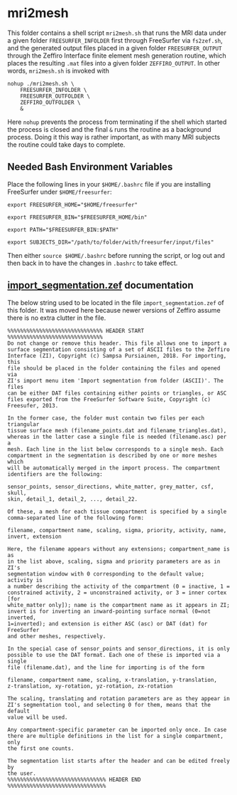# mri2mesh

This folder contains a shell script `mri2mesh.sh` that runs the MRI data under
a given folder `FREESURFER_INFOLDER` first through FreeSurfer via `fs2zef.sh`,
and the generated output files placed in a given folder `FREESURFER_OUTPUT`
through the Zeffiro Interface finite element mesh generation routine, which
places the resulting `.mat` files into a given folder `ZEFFIRO_OUTPUT`. In
other words, `mri2mesh.sh` is invoked with

	nohup ./mri2mesh.sh \
		FREESURFER_INFOLDER \
		FREESURFER_OUTFOLDER \
		ZEFFIRO_OUTFOLDER \
		&

Here `nohup` prevents the process from terminating if the shell which started
the process is closed and the final `&` runs the routine as a background
process. Doing it this way is rather important, as with many MRI subjects the
routine could take days to complete.

## Needed Bash Environment Variables

Place the following lines in your `$HOME/.bashrc` file if you are installing
FreeSurfer under `$HOME/freesurfer`:

	export FREESURFER_HOME="$HOME/freesurfer"

	export FREESURFER_BIN="$FREESURFER_HOME/bin"

	export PATH="$FREESURFER_BIN:$PATH"

	export SUBJECTS_DIR="/path/to/folder/with/freesurfer/input/files"

Then either `source $HOME/.bashrc` before running the script, or log out and
then back in to have the changes in `.bashrc` to take effect.

## [import\_segmentation.zef](./import_segmentation.zef) documentation

The below string used to be located in the file `import_segmentation.zef` of
this folder. It was moved here because newer versions of Zeffiro assume there
is no extra clutter in the file.

	%%%%%%%%%%%%%%%%%%%%%%%%%%%%%% HEADER START %%%%%%%%%%%%%%%%%%%%%%%%%%%%%%
	Do not change or remove this header. This file allows one to import a
	surface segmentation consisting of a set of ASCII files to the Zeffiro
	Interface (ZI), Copyright (c) Sampsa Pursiainen, 2018. For importing, this
	file should be placed in the folder containing the files and opened via
	ZI's import menu item 'Import segmentation from folder (ASCII)'. The files
	can be either DAT files containing either points or triangles, or ASC
	files exported from the FreeSurfer Software Suite, Copyright (c)
	Freesufer, 2013.

	In the former case, the folder must contain two files per each triangular
	tissue surface mesh (filename_points.dat and filename_triangles.dat),
	whereas in the latter case a single file is needed (filename.asc) per a
	mesh. Each line in the list below corresponds to a single mesh. Each
	compartment in the segmentation is described by one or more meshes which
	will be automatically merged in the import process. The compartment
	identifiers are the following:

	sensor_points, sensor_directions, white_matter, grey_matter, csf, skull,
	skin, detail_1, detail_2, ..., detail_22.

	Of these, a mesh for each tissue compartment is specified by a single
	comma-separated line of the following form:

	filename, compartment name, scaling, sigma, priority, activity, name,
	invert, extension

	Here, the filename appears without any extensions; compartment_name is as
	in the list above, scaling, sigma and priority parameters are as in ZI's
	segmentation window with 0 corresponding to the default value; activity is
	a number describing the activity of the compartment (0 = inactive, 1 =
	constrained activity, 2 = unconstrained activity, or 3 = inner cortex [for
	white_matter only]); name is the compartment name as it appears in ZI;
	invert is for inverting an inward-pointing surface normal (0=not inverted,
	1=inverted); and extension is either ASC (asc) or DAT (dat) for FreeSurfer
	and other meshes, respectively.

	In the special case of sensor_points and sensor_directions, it is only
	possible to use the DAT format. Each one of these is imported via a single
	file (filename.dat), and the line for importing is of the form

	filename, compartment name, scaling, x-translation, y-translation,
	z-translation, xy-rotation, yz-rotation, zx-rotation

	The scaling, translating and rotation parameters are as they appear in
	ZI's segmentation tool, and selecting 0 for them, means that the default
	value will be used.

	Any compartment-specific parameter can be imported only once. In case
	there are multiple definitions in the list for a single compartment, only
	the first one counts.

	The segmentation list starts after the header and can be edited freely by
	the user.
	%%%%%%%%%%%%%%%%%%%%%%%%%%%%%%% HEADER END %%%%%%%%%%%%%%%%%%%%%%%%%%%%%%%
